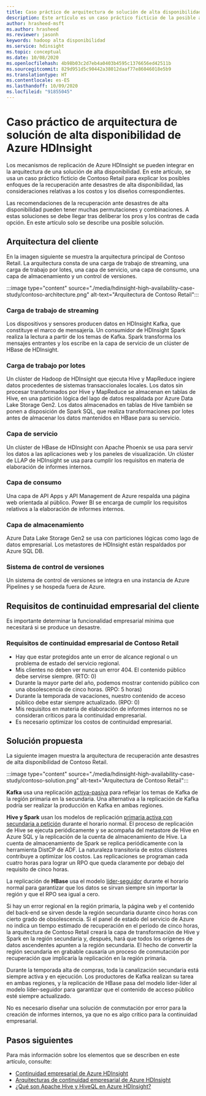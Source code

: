 ```yaml
---
title: Caso práctico de arquitectura de solución de alta disponibilidad de Azure HDInsight
description: Este artículo es un caso práctico ficticio de la posible arquitectura de una solución de alta disponibilidad de HDInsight de Azure.
author: hrasheed-msft
ms.author: hrasheed
ms.reviewer: jasonh
keywords: hadoop alta disponibilidad
ms.service: hdinsight
ms.topic: conceptual
ms.date: 10/08/2020
ms.openlocfilehash: 4b98b03c2d7eb4a0403b4595c1376656ed42511b
ms.sourcegitcommit: 829d951d5c90442a38012daaf77e86046018e5b9
ms.translationtype: HT
ms.contentlocale: es-ES
ms.lasthandoff: 10/09/2020
ms.locfileid: "91855045"
---
```

# <a name="azure-hdinsight-highly-available-solution-architecture-case-study"></a>Caso práctico de arquitectura de solución de alta disponibilidad de Azure HDInsight

Los mecanismos de replicación de Azure HDInsight se pueden integrar en la arquitectura de una solución de alta disponibilidad. En este artículo, se usa un caso práctico ficticio de Contoso Retail para explicar los posibles enfoques de la recuperación ante desastres de alta disponibilidad, las consideraciones relativas a los costos y los diseños correspondientes.

Las recomendaciones de la recuperación ante desastres de alta disponibilidad pueden tener muchas permutaciones y combinaciones. A estas soluciones se debe llegar tras deliberar los pros y los contras de cada opción. En este artículo solo se describe una posible solución.

## <a name="customer-architecture"></a>Arquitectura del cliente

En la imagen siguiente se muestra la arquitectura principal de Contoso Retail. La arquitectura consta de una carga de trabajo de streaming, una carga de trabajo por lotes, una capa de servicio, una capa de consumo, una capa de almacenamiento y un control de versiones.

:::image type="content" source="./media/hdinsight-high-availability-case-study/contoso-architecture.png" alt-text="Arquitectura de Contoso Retail":::

### <a name="streaming-workload"></a>Carga de trabajo de streaming

Los dispositivos y sensores producen datos en HDInsight Kafka, que constituye el marco de mensajería. Un consumidor de HDInsight Spark realiza la lectura a partir de los temas de Kafka. Spark transforma los mensajes entrantes y los escribe en la capa de servicio de un clúster de HBase de HDInsight.

### <a name="batch-workload"></a>Carga de trabajo por lotes

Un clúster de Hadoop de HDInsight que ejecuta Hive y MapReduce ingiere datos procedentes de sistemas transaccionales locales. Los datos sin procesar transformados por Hive y MapReduce se almacenan en tablas de Hive, en una partición lógica del lago de datos respaldada por Azure Data Lake Storage Gen2. Los datos almacenados en tablas de Hive también se ponen a disposición de Spark SQL, que realiza transformaciones por lotes antes de almacenar los datos mantenidos en HBase para su servicio.

### <a name="serving-layer"></a>Capa de servicio

Un clúster de HBase de HDInsight con Apache Phoenix se usa para servir los datos a las aplicaciones web y los paneles de visualización. Un clúster de LLAP de HDInsight se usa para cumplir los requisitos en materia de elaboración de informes internos.

### <a name="consumption-layer"></a>Capa de consumo

Una capa de API Apps y API Management de Azure respalda una página web orientada al público. Power BI se encarga de cumplir los requisitos relativos a la elaboración de informes internos.

### <a name="storage-layer"></a>Capa de almacenamiento

Azure Data Lake Storage Gen2 se usa con particiones lógicas como lago de datos empresarial. Los metastores de HDInsight están respaldados por Azure SQL DB.

### <a name="version-control-system"></a>Sistema de control de versiones

Un sistema de control de versiones se integra en una instancia de Azure Pipelines y se hospeda fuera de Azure.

## <a name="customer-business-continuity-requirements"></a>Requisitos de continuidad empresarial del cliente

Es importante determinar la funcionalidad empresarial mínima que necesitará si se produce un desastre.

### <a name="contoso-retails-business-continuity-requirements"></a>Requisitos de continuidad empresarial de Contoso Retail

* Hay que estar protegidos ante un error de alcance regional o un problema de estado del servicio regional.
* Mis clientes no deben ver nunca un error 404. El contenido público debe servirse siempre. (RTO: 0)  
* Durante la mayor parte del año, podemos mostrar contenido público con una obsolescencia de cinco horas. (RPO: 5 horas)
* Durante la temporada de vacaciones, nuestro contenido de acceso público debe estar siempre actualizado. (RPO: 0)
* Mis requisitos en materia de elaboración de informes internos no se consideran críticos para la continuidad empresarial.
* Es necesario optimizar los costos de continuidad empresarial.

## <a name="proposed-solution"></a>Solución propuesta

La siguiente imagen muestra la arquitectura de recuperación ante desastres de alta disponibilidad de Contoso Retail.

:::image type="content" source="./media/hdinsight-high-availability-case-study/contoso-solution.png" alt-text="Arquitectura de Contoso Retail":::

**Kafka** usa una replicación [activa-pasiva](hdinsight-business-continuity-architecture.md#apache-kafka) para reflejar los temas de Kafka de la región primaria en la secundaria. Una alternativa a la replicación de Kafka podría ser realizar la producción en Kafka en ambas regiones.

**Hive y Spark** usan los modelos de replicación [primaria activa con secundaria a petición](hdinsight-business-continuity-architecture.md#apache-spark) durante el horario normal. El proceso de replicación de Hive se ejecuta periódicamente y se acompaña del metastore de Hive en Azure SQL y la replicación de la cuenta de almacenamiento de Hive. La cuenta de almacenamiento de Spark se replica periódicamente con la herramienta DistCP de ADF. La naturaleza transitoria de estos clústeres contribuye a optimizar los costos. Las replicaciones se programan cada cuatro horas para lograr un RPO que queda claramente por debajo del requisito de cinco horas.

La replicación de **HBase** usa el modelo [líder-seguidor](hdinsight-business-continuity-architecture.md#apache-hbase) durante el horario normal para garantizar que los datos se sirvan siempre sin importar la región y que el RPO sea igual a cero.

Si hay un error regional en la región primaria, la página web y el contenido del back-end se sirven desde la región secundaria durante cinco horas con cierto grado de obsolescencia. Si el panel de estado del servicio de Azure no indica un tiempo estimado de recuperación en el período de cinco horas, la arquitectura de Contoso Retail creará la capa de transformación de Hive y Spark en la región secundaria y, después, hará que todos los orígenes de datos ascendentes apunten a la región secundaria. El hecho de convertir la región secundaria en grabable causaría un proceso de conmutación por recuperación que implicaría la replicación en la región primaria.

Durante la temporada alta de compras, toda la canalización secundaria está siempre activa y en ejecución. Los productores de Kafka realizan su tarea en ambas regiones, y la replicación de HBase pasa del modelo líder-líder al modelo líder-seguidor para garantizar que el contenido de acceso público esté siempre actualizado.

No es necesario diseñar una solución de conmutación por error para la creación de informes internos, ya que no es algo crítico para la continuidad empresarial.

## <a name="next-steps"></a>Pasos siguientes

Para más información sobre los elementos que se describen en este artículo, consulte:

* [Continuidad empresarial de Azure HDInsight](./hdinsight-business-continuity.md)
* [Arquitecturas de continuidad empresarial de Azure HDInsight](./hdinsight-business-continuity-architecture.md)
* [¿Qué son Apache Hive y HiveQL en Azure HDInsight?](./hadoop/hdinsight-use-hive.md)
